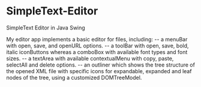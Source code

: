 # SimpleText-Editor
SimpleText Editor in Java Swing 

My editor app implements a basic editor for files, including:
-- a menuBar with open, save, and openURL options. 
-- a toolBar with open, save, bold, italic iconButtons whereas a comboBox with 
available font types and font sizes.
-- a textArea with available contextualMenu with copy, paste, selectAll and delete
options.
-- an outliner which shows the tree structure of the opened XML file with specific 
icons for expandable, expanded and leaf nodes of the tree, using a customized 
DOMTreeModel.
